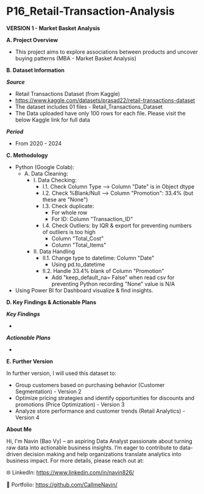 # P16_Retail-Transaction-Analysis

**VERSION 1 - Market Basket Analysis**

**A. Project Overview**

- This project aims to explore associations between products and uncover buying patterns (MBA - Market Basket Analysis)

**B. Dataset Information**

_**Source**_

- Retail Transactions Dataset (from Kaggle)
- https://www.kaggle.com/datasets/prasad22/retail-transactions-dataset
- The dataset includes 01 files - Retail_Transactions_Dataset
- The Data uploaded have only 100 rows for each file. Please visit the below Kaggle link for full data

_**Period**_

- From 2020 - 2024

**C. Methodology**

- Python (Google Colab):
  + A. Data Cleaning:
    - I. Data Checking:
      + I.1. Check Column Type --> Column "Date" is in Object dtype
      + I.2. Check %Blank/Null --> Column "Promotion": 33.4% (but these are "None")
      + I.3. Check duplicate:
        - For whole row
        - For ID: Column "Transaction_ID"
      + I.4. Check Outliers: by IQR & export for preventing numbers of outliers is too high
        - Column "Total_Cost"
        - Column "Total_Items"
    - II. Data Handling
      + II.1. Change type to datetime: Column "Date"
        - Using pd.to_datetime
      + II.2. Handle 33.4% blank of Column "Promotion"
        - Add "keep_default_na= False" when read csv for preventing Python recording "None" value is N/A
- Using Power BI for Dashboard visualize & find insights.

**D. Key Findings & Actionable Plans**

_**Key Findings**_

- 

_**Actionable Plans**_

- 

**E. Further Version**

In further version, I will used this dataset to:
- Group customers based on purchasing behavior (Customer Segmentation) - Version 2
- Optimize pricing strategies and identify opportunities for discounts and promotions (Price Optimization) - Version 3
- Analyze store performance and customer trends (Retail Analytics) - Version 4

**About Me**

Hi, I'm Navin (Bao Vy) – an aspiring Data Analyst passionate about turning raw data into actionable business insights. I’m eager to contribute to data-driven decision making and help organizations translate analytics into business impact. For more details, please reach out at:

🌐 LinkedIn: https://www.linkedin.com/in/navin826/

📂 Portfolio: https://github.com/CallmeNavin/
